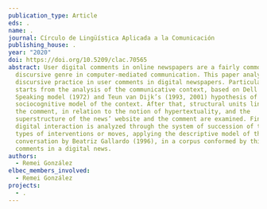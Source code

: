 ```yaml
---
publication_type: Article
eds: .
name: .
journal: Círculo de Lingüística Aplicada a la Comunicación
publishing_house: .
year: "2020"
doi: https://doi.org/10.5209/clac.70565
abstract: User digital comments in online newspapers are a fairly common
  discursive genre in computer-mediated communication. This paper analyzes the
  discursive practice in user comments in digital newspapers. Particularly, it
  starts from the analysis of the communicative context, based on Dell Hymes’
  Speaking model (1972) and Teun van Dijk’s (1993, 2001) hypothesis of the
  sociocognitive model of the context. After that, structural units linked to
  the comment, in relation to the notion of hypertextuality, and the
  superstructure of the news’ website and the comment are examined. Finally, the
  digital interaction is analyzed through the system of succession of turns and
  types of interventions or moves, applying the descriptive model of the
  conversation by Beatriz Gallardo (1996), in a corpus conformed by thirty-six
  comments in a digital news.
authors:
  - Remei González
elbec_members_involved:
  - Remei González
projects:
  - .
---
```

